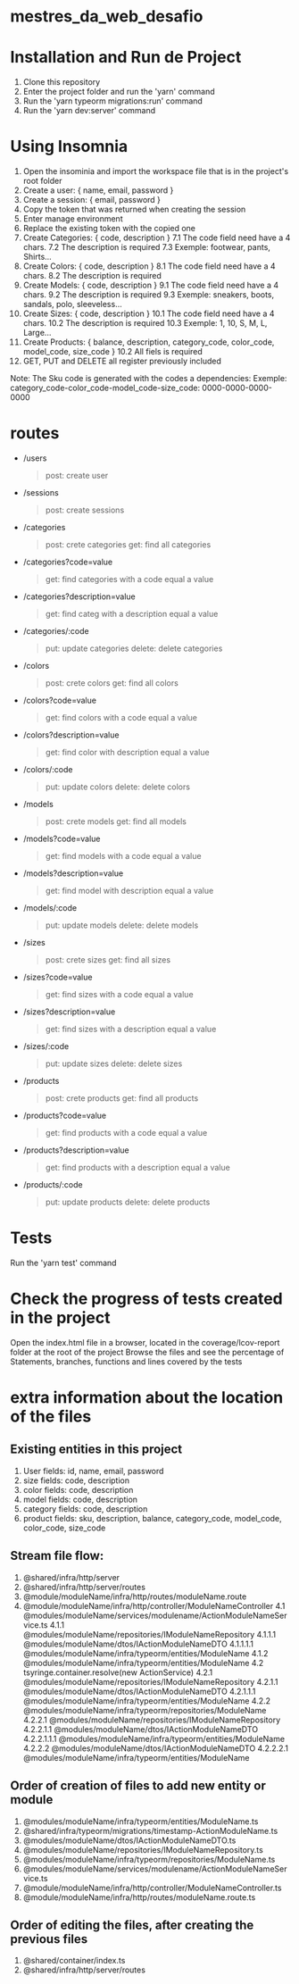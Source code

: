 # mestres_da_web_desafio

# Installation and Run de Project
  1. Clone this repository
  2. Enter the project folder and run the 'yarn' command
  3. Run the 'yarn typeorm migrations:run' command
  3. Run the 'yarn dev:server' command

# Using Insomnia
  1. Open the insominia and import the workspace file that is in the project's root folder
  2. Create a user: { name, email, password }
  3. Create a session: { email, password }
  4. Copy the token that was returned when creating the session
  5. Enter manage environment
  6. Replace the existing token with the copied one
  7. Create Categories: { code, description }
    7.1 The code field need have a 4 chars.
    7.2 The description is required
    7.3 Exemple: footwear, pants, Shirts...
  8. Create Colors: { code, description }
    8.1 The code field need have a 4 chars.
    8.2 The description is required
  9. Create Models: { code, description }
    9.1 The code field need have a 4 chars.
    9.2 The description is required
    9.3 Exemple: sneakers, boots, sandals, polo, sleeveless...
  10. Create Sizes: { code, description }
    10.1 The code field need have a 4 chars.
    10.2 The description is required
    10.3 Exemple: 1, 10, S, M, L, Large...
  11. Create Products: { balance, description, category_code, color_code, model_code, size_code }
    10.2 All fiels is required
  12. GET, PUT and DELETE all register previously included

  Note: The Sku code is generated with the codes a dependencies:
    Exemple: category_code-color_code-model_code-size_code: 0000-0000-0000-0000
# routes
  * /users
    > post: create user
  * /sessions
    > post: create sessions
  * /categories
    > post: crete categories
    > get: find all categories
  * /categories?code=value
    > get: find categories with a code equal a value
  * /categories?description=value
    > get: find categ with a description equal a value
  * /categories/:code
    > put: update categories
    > delete: delete categories
  * /colors
    > post: crete colors
    > get: find all colors
  * /colors?code=value
    > get: find colors with a code equal a value
  * /colors?description=value
    > get: find color with description equal a value
  * /colors/:code
    > put: update colors
    > delete: delete colors
  * /models
    > post: crete models
    > get: find all models
  * /models?code=value
    > get: find models with a code equal a value
  * /models?description=value
    > get: find model with description equal a value
  * /models/:code
    > put: update models
    > delete: delete models
  * /sizes
    > post: crete sizes
    > get: find all sizes
  * /sizes?code=value
    > get: find sizes with a code equal a value
  * /sizes?description=value
    > get: find sizes with a description equal a value
  * /sizes/:code
    > put: update sizes
    > delete: delete sizes
  * /products
    > post: crete products
    > get: find all products
  * /products?code=value
    > get: find products with a code equal a value
  * /products?description=value
    > get: find products with a description equal a value
  * /products/:code
    > put: update products
    > delete: delete products
# Tests
  Run the 'yarn test' command

# Check the progress of tests created in the project
  Open the index.html file in a browser, located in the coverage/lcov-report folder at the root of the project
  Browse the files and see the percentage of Statements, branches, functions and lines covered by the tests

# extra information about the location of the files
## Existing entities in this project
  1. User
    fields: id, name, email, password
  2. size
    fields: code, description
  3. color
    fields: code, description
  4. model
    fields: code, description
  5. category
    fields: code, description
  6. product
    fields: sku, description, balance, category_code, model_code, color_code, size_code

## Stream file flow:
  1. @shared/infra/http/server
  2. @shared/infra/http/server/routes
  3. @module/moduleName/infra/http/routes/moduleName.route
  4. @module/moduleName/infra/http/controller/ModuleNameController
  4.1 @modules/moduleName/services/modulename/ActionModuleNameService.ts
  4.1.1 @modules/moduleName/repositories/IModuleNameRepository
  4.1.1.1 @modules/moduleName/dtos/IActionModuleNameDTO
  4.1.1.1.1 @modules/moduleName/infra/typeorm/entities/ModuleName
  4.1.2 @modules/moduleName/infra/typeorm/entities/ModuleName
  4.2 tsyringe.container.resolve(new ActionService)
  4.2.1 @modules/moduleName/repositories/IModuleNameRepository
  4.2.1.1 @modules/moduleName/dtos/IActionModuleNameDTO
  4.2.1.1.1 @modules/moduleName/infra/typeorm/entities/ModuleName
  4.2.2 @modules/moduleName/infra/typeorm/repositories/ModuleName
  4.2.2.1 @modules/moduleName/repositories/IModuleNameRepository
  4.2.2.1.1 @modules/moduleName/dtos/IActionModuleNameDTO
  4.2.2.1.1.1 @modules/moduleName/infra/typeorm/entities/ModuleName
  4.2.2.2 @modules/moduleName/dtos/IActionModuleNameDTO
  4.2.2.2.1 @modules/moduleName/infra/typeorm/entities/ModuleName

## Order of creation of files to add new entity or module
  1. @modules/moduleName/infra/typeorm/entities/ModuleName.ts
  2. @shared/infra/typeorm/migrations/timestamp-ActionModuleName.ts
  3. @modules/moduleName/dtos/IActionModuleNameDTO.ts
  4. @modules/moduleName/repositories/IModuleNameRepository.ts
  5. @modules/moduleName/infra/typeorm/repositories/ModuleName.ts
  6. @modules/moduleName/services/modulename/ActionModuleNameService.ts
  7. @module/moduleName/infra/http/controller/ModuleNameController.ts
  8. @module/moduleName/infra/http/routes/moduleName.route.ts

## Order of editing the files, after creating the previous files
  1.  @shared/container/index.ts
  2. @shared/infra/http/server/routes

